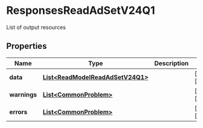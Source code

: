 

# ResponsesReadAdSetV24Q1

List of output resources

## Properties

| Name | Type | Description | Notes |
|------------ | ------------- | ------------- | -------------|
|**data** | [**List&lt;ReadModelReadAdSetV24Q1&gt;**](ReadModelReadAdSetV24Q1.md) |  |  [optional] [readonly] |
|**warnings** | [**List&lt;CommonProblem&gt;**](CommonProblem.md) |  |  [optional] [readonly] |
|**errors** | [**List&lt;CommonProblem&gt;**](CommonProblem.md) |  |  [optional] [readonly] |



